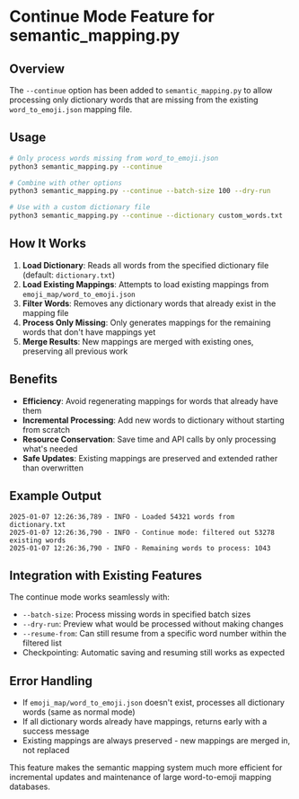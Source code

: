 # Continue Mode Feature for semantic_mapping.py

## Overview

The `--continue` option has been added to `semantic_mapping.py` to allow processing only dictionary words that are missing from the existing `word_to_emoji.json` mapping file.

## Usage

```bash
# Only process words missing from word_to_emoji.json
python3 semantic_mapping.py --continue

# Combine with other options
python3 semantic_mapping.py --continue --batch-size 100 --dry-run

# Use with a custom dictionary file
python3 semantic_mapping.py --continue --dictionary custom_words.txt
```

## How It Works

1. **Load Dictionary**: Reads all words from the specified dictionary file (default: `dictionary.txt`)
2. **Load Existing Mappings**: Attempts to load existing mappings from `emoji_map/word_to_emoji.json`
3. **Filter Words**: Removes any dictionary words that already exist in the mapping file
4. **Process Only Missing**: Only generates mappings for the remaining words that don't have mappings yet
5. **Merge Results**: New mappings are merged with existing ones, preserving all previous work

## Benefits

- **Efficiency**: Avoid regenerating mappings for words that already have them
- **Incremental Processing**: Add new words to dictionary without starting from scratch  
- **Resource Conservation**: Save time and API calls by only processing what's needed
- **Safe Updates**: Existing mappings are preserved and extended rather than overwritten

## Example Output

```
2025-01-07 12:26:36,789 - INFO - Loaded 54321 words from dictionary.txt
2025-01-07 12:26:36,790 - INFO - Continue mode: filtered out 53278 existing words
2025-01-07 12:26:36,790 - INFO - Remaining words to process: 1043
```

## Integration with Existing Features

The continue mode works seamlessly with:
- `--batch-size`: Process missing words in specified batch sizes
- `--dry-run`: Preview what would be processed without making changes
- `--resume-from`: Can still resume from a specific word number within the filtered list
- Checkpointing: Automatic saving and resuming still works as expected

## Error Handling

- If `emoji_map/word_to_emoji.json` doesn't exist, processes all dictionary words (same as normal mode)
- If all dictionary words already have mappings, returns early with a success message
- Existing mappings are always preserved - new mappings are merged in, not replaced

This feature makes the semantic mapping system much more efficient for incremental updates and maintenance of large word-to-emoji mapping databases.
